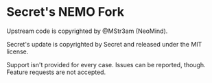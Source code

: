 # Secret's NEMO Fork
Upstream code is copyrighted by @MStr3am (NeoMind).

Secret's update is copyrighted by Secret and released under the MIT license.

Support isn't provided for every case. Issues can be reported, though.  
Feature requests are not accepted.
